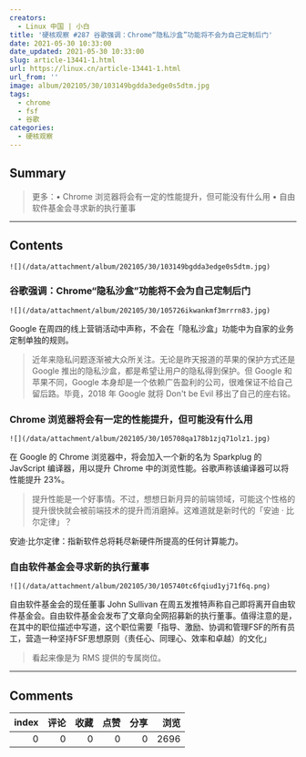 ```yaml
---
creators:
  - Linux 中国 | 小白
title: '硬核观察 #287 谷歌强调：Chrome“隐私沙盒”功能将不会为自己定制后门'
date: 2021-05-30 10:33:00
date_updated: 2021-05-30 10:33:00
slug: article-13441-1.html
url: https://linux.cn/article-13441-1.html
url_from: ''
image: album/202105/30/103149bgdda3edge0s5dtm.jpg
tags:
  - chrome
  - fsf
  - 谷歌
categories:
  - 硬核观察
---
```


## Summary

> 更多：• Chrome 浏览器将会有一定的性能提升，但可能没有什么用 • 自由软件基金会寻求新的执行董事

***

<!-- more -->

## Contents

`![](/data/attachment/album/202105/30/103149bgdda3edge0s5dtm.jpg)`

### 谷歌强调：Chrome“隐私沙盒”功能将不会为自己定制后门

`![](/data/attachment/album/202105/30/105726ikwankmf3mrrrn83.jpg)`

Google 在周四的线上营销活动中声称，不会在「隐私沙盒」功能中为自家的业务定制单独的规则。

> 
> 近年来隐私问题逐渐被大众所关注。无论是昨天报道的苹果的保护方式还是 Google 推出的隐私沙盒，都是希望让用户的隐私得到保护。但 Google 和苹果不同，Google 本身却是一个依赖广告盈利的公司，很难保证不给自己留后路。毕竟，2018 年 Google 就将 Don't be Evil 移出了自己的座右铭。
> 
> 
> 

### Chrome 浏览器将会有一定的性能提升，但可能没有什么用

`![](/data/attachment/album/202105/30/105708qa178b1zjq71olz1.jpg)`

 在 Google 的 Chrome 浏览器中，将会加入一个新的名为 Sparkplug 的 JavScript 编译器，用以提升 Chrome 中的浏览性能。谷歌声称该编译器可以将性能提升 23%。

> 
> 提升性能是一个好事情。不过，想想日新月异的前端领域，可能这个性格的提升很快就会被前端技术的提升而消磨掉。这难道就是新时代的「安迪 · 比尔定律」？
> 
> 
> 

安迪·比尔定律：指新软件总将耗尽新硬件所提高的任何计算能力。

### 自由软件基金会寻求新的执行董事

`![](/data/attachment/album/202105/30/105740tc6fqiud1yj71f6q.png)`

自由软件基金会的现任董事 John Sullivan 在周五发推特声称自己即将离开自由软件基金会。自由软件基金会发布了文章向全网招募新的执行董事。值得注意的是，在其中的职位描述中写道，这个职位需要「指导、激励、协调和管理FSF的所有员工，营造一种坚持FSF思想原则（责任心、同理心、效率和卓越）的文化」

> 
> 看起来像是为 RMS 提供的专属岗位。
> 
> 
>

***

## Comments


|   index |   评论 |   收藏 |   点赞 |   分享 |   浏览 |
|--------:|-------:|-------:|-------:|-------:|-------:|
|       0 |      0 |      0 |      0 |      0 |   2696 |
